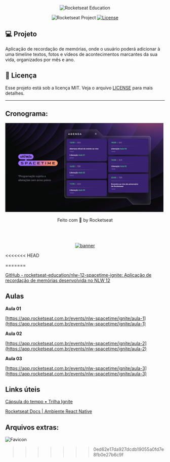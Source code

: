 <p align="center">
  <img alt="Rocketseat Education" src="https://avatars.githubusercontent.com/u/69590972?s=200&v=4" width="100px" />
</p>

<p align="center">
  <img src="https://img.shields.io/static/v1?label=Rocketseat&message=Education&color=8257e5&labelColor=202024" alt="Rocketseat Project" />
  <a href="LICENSE"><img  src="https://img.shields.io/static/v1?label=License&message=MIT&color=8257e5&labelColor=202024" alt="License"></a>
</p>

## 💻 Projeto

Aplicação de recordação de memórias, onde o usuário poderá adicionar à uma timeline textos, fotos e vídeos de acontecimentos marcantes da sua vida, organizados por mês e ano.

## 📝 Licença

Esse projeto está sob a licença MIT. Veja o arquivo [LICENSE](LICENSE) para mais detalhes.

---
## Cronograma:
<img src="cronograma.png" width="500px">
<p align="center">
  Feito com 💜 by Rocketseat
</p>

<!--START_SECTION:footer-->

<br />
<br />

<p align="center">
  <a href="https://discord.gg/rocketseat" target="_blank">
    <img align="center" src="https://storage.googleapis.com/golden-wind/comunidade/rodape.svg" alt="banner"/>
  </a>
</p>

<<<<<<< HEAD
<!--END_SECTION:footer-->
=======
</aside>

[GitHub - rocketseat-education/nlw-12-spacetime-ignite: Aplicação de recordação de memórias desenvolvida no NLW 12](https://github.com/rocketseat-education/nlw-12-spacetime-ignite)

## Aulas

**Aula 01**

[https://app.rocketseat.com.br/events/nlw-spacetime/ignite/aula-1](https://app.rocketseat.com.br/events/nlw-spacetime/ignite/aula-1)

**Aula 02**

[https://app.rocketseat.com.br/events/nlw-spacetime/ignite/aula-2](https://app.rocketseat.com.br/events/nlw-spacetime/ignite/aula-2)

**Aula 03**

[https://app.rocketseat.com.br/events/nlw-spacetime/ignite/aula-3](https://app.rocketseat.com.br/events/nlw-spacetime/ignite/aula-3)

## Links úteis

[Cápsula do tempo • Trilha Ignite](https://www.figma.com/community/file/1240070456276424762)

[Rocketseat Docs | Ambiente React Native](https://react-native.rocketseat.dev/)

## Arquivos extras:

![Favicon](https://s3-us-west-2.amazonaws.com/secure.notion-static.com/ef4d7a33-eb32-4e83-8f45-7c3bb87119ff/favicon.png)
>>>>>>> 0ed62e17da927dcdb19055a0fd7e8fb0e27b6c9f
